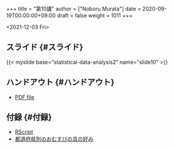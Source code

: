 +++
title = "第10講"
author = ["Noboru Murata"]
date = 2020-09-19T00:00:00+09:00
draft = false
weight = 1011
+++

<span class="timestamp-wrapper"><span class="timestamp">&lt;2021-12-03 Fri&gt;</span></span>


## スライド {#スライド}

{{< myslide base="statistical-data-analysis2" name="slide10" >}}


## ハンドアウト {#ハンドアウト}

-   [PDF file](https://noboru-murata.github.io/statistical-data-analysis2/pdfs/slide10.pdf)


## 付録 {#付録}

-   [RScript](https://noboru-murata.github.io/statistical-data-analysis2/code/slide10.R)
-   [都道府県別のおむすびの具の好み](https://noboru-murata.github.io/statistical-data-analysis2/data/omusubi.csv)